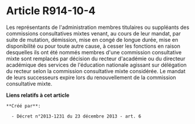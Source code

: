 # Article R914-10-4

Les représentants de l'administration membres titulaires ou suppléants des commissions consultatives mixtes venant, au cours
de leur mandat, par suite de mutation, démission, mise en congé de longue durée, mise en disponibilité ou pour toute autre
cause, à cesser les fonctions en raison desquelles ils ont été nommés membres d'une commission consultative mixte sont
remplacés par décision du recteur d'académie ou du directeur académique des services de l'éducation nationale agissant sur
délégation du recteur selon la commission consultative mixte considérée. Le mandat de leurs successeurs expire lors du
renouvellement de la commission consultative mixte.

**Liens relatifs à cet article**

	**Créé par**:

	  - Décret n°2013-1231 du 23 décembre 2013 - art. 6
